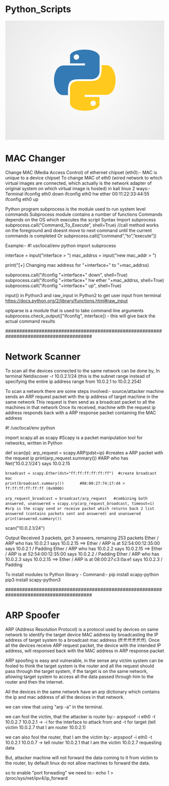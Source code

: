 # Python_Scripts

![alt text](https://github.com/Hitman007IN/Python_Scripts/blob/master/python-logo.png)

# MAC Changer  

Change MAC (Media Access Control) of ethernet chipset (eth0):-
MAC is unique to a device chipset
To change MAC of eth0 (wired network to which virtual images are connected, which actually is the network adapter of original system on which virtual image is hosted) in kali linux
2 ways:-
Terminal 
ifconfig eth0 down
ifconfig eth0 hw ether 00:11:22:33:44:55
ifconfig eth0 up

Python program
subprocess is the module used to run system level commands
Subprocess module contains a number of functions
Commands depends on the OS which executes the script
Syntax
Import subprocess
subprocess.call(“Command_To_Execute”, shell=True)  //call method works on the foreground and doesnt move to next command until the current commands is completed
Or
subprocess.call([“command”,”to”,”execute”])

Example:-
#! usr/local/env python
import subprocess

interface = input("interface > ")
mac_addrss = input("new mac_addr > ")

print("[+] Changing mac address for "+interface+" to "+mac_addrss)

subprocess.call("ifconfig "+interface+" down", shell=True)
subprocess.call("ifconfig "+interface+" hw ether "+mac_addrss, shell=True)
subprocess.call("ifconfig "+interface+" up", shell=True)

input() in Python3 and raw_input in Python2 to get user input from terminal https://docs.python.org/2/library/functions.html#raw_input

optparse is a module that is used to take command line arguments
subprocess.check_output(["ifconfig", interface]) - this will give back the actual command results


#######################################################################################

# Network Scanner
To scan all the devices connected to the same network can be done by, In terminal
Netdiscover -r 10.0.2.1/24 (this is the subnet range instead of specifying the entire ip address range from 10.0.2.1 to 10.0.2.254)

To scan a network there are some steps involved:-
source/attacker machine sends an ARP request packet with the ip address of target machine in the same network
This request is then send as a broadcast packet to all the machines in that network
Once its received, machine with the request ip address responds back with a ARP response packet containing the MAC address

#! /usr/local/env python

import scapy.all as scapy  #Scapy is a packet manipulation tool for networks, written in Python

def scan(ip):
    arp_request = scapy.ARP(pdst=ip)  #creates a ARP packet with the request ip
    print(arp_request.summary())    #ARP who has Net('10.0.2.1/24') says 10.0.2.15
    
    broadcast = scapy.Ether(dst="ff:ff:ff:ff:ff:ff")  #create broadcast mac
    print(broadcast.summary())       #08:00:27:74:17:d4 > ff:ff:ff:ff:ff:ff (0x9000)

    arp_request_broadcast = broadcast/arp_request   #combining both
    answered, unanswered = scapy.srp(arp_request_broadcast, timeout=1) #srp is the scapy send or receive packet which returns back 2 list answered (contains packets sent and answered) and unanswered
    print(answered.summary()) 

scan("10.0.2.1/24")

Output
Received 3 packets, got 3 answers, remaining 253 packets
Ether / ARP who has 10.0.2.1 says 10.0.2.15 ==> Ether / ARP is at 52:54:00:12:35:00 says 10.0.2.1 / Padding
Ether / ARP who has 10.0.2.2 says 10.0.2.15 ==> Ether / ARP is at 52:54:00:12:35:00 says 10.0.2.2 / Padding
Ether / ARP who has 10.0.2.3 says 10.0.2.15 ==> Ether / ARP is at 08:00:27:c3:0a:e1 says 10.0.2.3 / Padding


To install modules to Python library -
Command:- pip install scapy-python
	         pip3 install scapy-python3
		 

#######################################################################################

# ARP Spoofer

ARP (Address Resolution Protocol) is a protocol used by devices on same network to identify the target device MAC address by broadcasting the IP address of target system to a broadcast mac address (ff:ff:ff:ff:ff:ff). Once all the devices receive ARP request packet, the device with the intended IP address, will responsed back with the MAC address in ARP response packet

ARP spoofing is easy and vulnerable, in the sense any victim system can be fooled to think the target system is the router and all the request should pass through the target system, if the target is on the same network, allowing target system to access all the data passed through him to the router and then the internet.

All the devices in the same network have an arp dictionary which contains the ip and mac address of all the devices in that network.

we can view that using "arp -a" in the terminal.

we can fool the victim, that the attacker is router by:-
arpspoof -i eth0 -t 10.0.2.7 10.0.2.1 -> -i for the interface to attack from and -t for target (tell victim 10.0.2.7 that I am router 10.0.2.1)

we can also fool the router, that I am the victim by:-
arpspoof -i eth0 -t 10.0.2.1 10.0.0.7 -> tell router 10.0.2.1 that I am the victim 10.0.2.7 requesting data

But, attacker machine will not forward the data coming to it from victim to the router, by default linux do not allow machines to forward the data.

so to enable "port forwading" we need to:-
echo 1 > /proc/sys/net/ipv4/ip_forward
